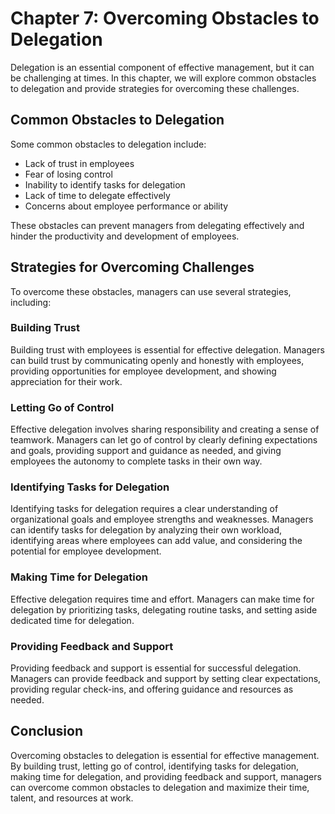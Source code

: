 Chapter 7: Overcoming Obstacles to Delegation
=============================================

Delegation is an essential component of effective management, but it can be challenging at times. In this chapter, we will explore common obstacles to delegation and provide strategies for overcoming these challenges.

Common Obstacles to Delegation
------------------------------

Some common obstacles to delegation include:

* Lack of trust in employees
* Fear of losing control
* Inability to identify tasks for delegation
* Lack of time to delegate effectively
* Concerns about employee performance or ability

These obstacles can prevent managers from delegating effectively and hinder the productivity and development of employees.

Strategies for Overcoming Challenges
------------------------------------

To overcome these obstacles, managers can use several strategies, including:

### Building Trust

Building trust with employees is essential for effective delegation. Managers can build trust by communicating openly and honestly with employees, providing opportunities for employee development, and showing appreciation for their work.

### Letting Go of Control

Effective delegation involves sharing responsibility and creating a sense of teamwork. Managers can let go of control by clearly defining expectations and goals, providing support and guidance as needed, and giving employees the autonomy to complete tasks in their own way.

### Identifying Tasks for Delegation

Identifying tasks for delegation requires a clear understanding of organizational goals and employee strengths and weaknesses. Managers can identify tasks for delegation by analyzing their own workload, identifying areas where employees can add value, and considering the potential for employee development.

### Making Time for Delegation

Effective delegation requires time and effort. Managers can make time for delegation by prioritizing tasks, delegating routine tasks, and setting aside dedicated time for delegation.

### Providing Feedback and Support

Providing feedback and support is essential for successful delegation. Managers can provide feedback and support by setting clear expectations, providing regular check-ins, and offering guidance and resources as needed.

Conclusion
----------

Overcoming obstacles to delegation is essential for effective management. By building trust, letting go of control, identifying tasks for delegation, making time for delegation, and providing feedback and support, managers can overcome common obstacles to delegation and maximize their time, talent, and resources at work.
